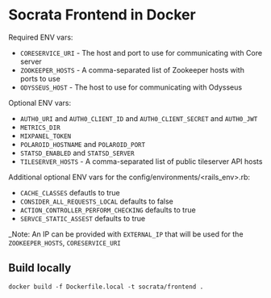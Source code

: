 # Socrata Frontend in Docker

Required ENV vars:

- `CORESERVICE_URI` - The host and port to use for communicating with Core server
- `ZOOKEEPER_HOSTS` - A comma-separated list of Zookeeper hosts with ports to use
- `ODYSSEUS_HOST` - The host to use for communicating with Odysseus

Optional ENV vars:

- `AUTH0_URI` and `AUTH0_CLIENT_ID` and `AUTH0_CLIENT_SECRET` and `AUTH0_JWT`
- `METRICS_DIR`
- `MIXPANEL_TOKEN`
- `POLAROID_HOSTNAME` and `POLAROID_PORT`
- `STATSD_ENABLED` and `STATSD_SERVER`
- `TILESERVER_HOSTS` - A comma-separated list of public tileserver API hosts

Additional optional ENV vars for the config/environments/<rails_env>.rb:

- `CACHE_CLASSES` defautls to true
- `CONSIDER_ALL_REQUESTS_LOCAL` defaults to false
- `ACTION_CONTROLLER_PERFORM_CHECKING` defaults to true
- `SERVCE_STATIC_ASSEST` defaults to true

_Note: An IP can be provided with `EXTERNAL_IP` that will be used for the `ZOOKEEPER_HOSTS`,
`CORESERVICE_URI`

## Build locally
```
docker build -f Dockerfile.local -t socrata/frontend .
```
